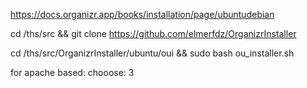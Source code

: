 <!--

#@reps:www

-->


https://docs.organizr.app/books/installation/page/ubuntudebian

cd /ths/src && git clone https://github.com/elmerfdz/OrganizrInstaller 

cd /ths/src/OrganizrInstaller/ubuntu/oui && sudo bash ou_installer.sh 

for apache based:
chooose: 3